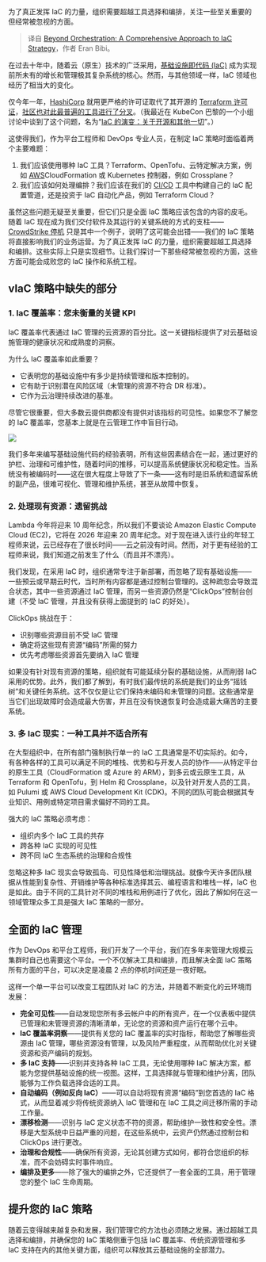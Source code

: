 
<!--
title: 超越编排：IaC策略的全面方法
cover: https://cdn.thenewstack.io/media/2024/08/196d3b2f-iac.png
-->

为了真正发挥 IaC 的力量，组织需要超越工具选择和编排，关注一些至关重要的但经常被忽视的方面。

> 译自 [Beyond Orchestration: A Comprehensive Approach to IaC Strategy](https://thenewstack.io/beyond-orchestration-a-comprehensive-approach-to-iac-strategy/)，作者 Eran Bibi。

在过去十年中，随着云（原生）技术的广泛采用，[基础设施即代码 (IaC)](https://thenewstack.io/the-pros-and-cons-of-iac-what-you-need-to-know/) 成为实现前所未有的增长和管理极其复杂系统的核心。然而，与其他领域一样，IaC 领域也经历了相当大的变化。

仅今年一年，[HashiCorp](https://www.hashicorp.com/?utm_content=inline+mention) 就用更严格的许可证取代了其开源的 [Terraform 许可证](https://thenewstack.io/hashicorp-abandons-open-source-for-business-source-license/)，[社区也对此最普遍的工具进行了分叉](https://thenewstack.io/new-opentofu-release-challenges-terraforms-dominance/)。（我最近在 KubeCon 巴黎的一个小组讨论中谈到了这个问题，名为“[IaC 的演变：关于开源和其他一切](https://kccnceu2024.sched.com/event/1YeOi)”。）

这使得我们，作为平台工程师和 DevOps 专业人员，在制定 IaC 策略时面临着两个主要难题：

1. 我们应该使用哪种 IaC 工具？Terraform、OpenTofu、云特定解决方案，例如 [AWS](https://aws.amazon.com/?utm_content=inline+mention)CloudFormation 或 Kubernetes 控制器，例如 Crossplane？
2. 我们应该如何处理编排？我们应该在我们的 [CI/CD](https://thenewstack.io/ci-cd/) 工具中构建自己的 IaC 配置管道，还是投资于 IaC 自动化产品，例如 Terraform Cloud？

虽然这些问题无疑至关重要，但它们只是全面 IaC 策略应该包含的内容的皮毛。随着 IaC 现在成为我们交付软件及其运行的关键系统的方式的支柱——[CrowdStrike 停机](https://thenewstack.io/7-urgent-lessons-from-the-crowdstrike-disaster/) 只是其中一个例子，说明了这可能会出错——我们的 IaC 策略将直接影响我们的业务运营。为了真正发挥 IaC 的力量，组织需要超越工具选择和编排。这些实际上只是实现细节。让我们探讨一下那些经常被忽视的方面，这些方面可能会成败您的 IaC 操作和系统工程。

## vIaC 策略中缺失的部分

### 1. IaC 覆盖率：您未衡量的关键 KPI

IaC 覆盖率代表通过 IaC 管理的云资源的百分比。这一关键指标提供了对云基础设施管理的健康状况和成熟度的洞察。

为什么 IaC 覆盖率如此重要？

- 它表明您的基础设施中有多少是持续管理和版本控制的。
- 它有助于识别潜在风险区域（未管理的资源不符合 DR 标准）。
- 它作为云治理持续改进的基准。

尽管它很重要，但大多数云提供商都没有提供对该指标的可见性。如果您不了解您的 IaC 覆盖率，您基本上就是在云管理工作中盲目行动。

![](https://cdn.thenewstack.io/media/2024/08/43cfee31-image2.png)

我们多年来编写基础设施代码的经验表明，所有这些因素结合在一起，通过更好的护栏、治理和可维护性，随着时间的推移，可以提高系统健康状况和稳定性。当系统没有被编码时——这在很大程度上导致了下一条——这有时是旧系统和遗留系统的副产品，很难可视化、管理和维护系统，甚至从故障中恢复。

### 2. 处理现有资源：遗留挑战

Lambda 今年将迎来 10 周年纪念，所以我们不要谈论 Amazon Elastic Compute Cloud (EC2)，它将在 2026 年迎来 20 周年纪念。对于现在进入该行业的年轻工程师来说，云已经存在了很长时间——云之前没有时间。然而，对于更有经验的工程师来说，我们知道之前发生了什么（而且并不漂亮）。

我们发现，在采用 IaC 时，组织通常专注于新部署，而忽略了现有基础设施——一些预云或早期云时代，当时所有内容都是通过控制台管理的。这种疏忽会导致混合状态，其中一些资源通过 IaC 管理，而另一些资源仍然是“ClickOps”控制台创建（不受 IaC 管理，并且没有获得上面提到的 IaC 的好处）。

ClickOps 挑战在于：

- 识别哪些资源目前不受 IaC 管理
- 确定将这些现有资源“编码”所需的努力
- 优先考虑哪些资源首先要纳入 IaC 管理

如果没有针对现有资源的策略，组织就有可能延续分裂的基础设施，从而削弱 IaC 采用的优势。此外，我们都了解到，有时我们最传统的系统是我们的业务“摇钱树”和关键任务系统。这不仅仅是让它们保持未编码和未管理的问题。这些通常是当它们出现故障时会造成最大伤害，并且在没有快速恢复时会造成最大痛苦的主要系统。

### 3. 多 IaC 现实：一种工具并不适合所有

在大型组织中，在所有部门强制执行单一的 IaC 工具通常是不切实际的。如今，有各种各样的工具可以满足不同的堆栈、优势和与开发人员的协作——从特定平台的原生工具（CloudFormation 或 Azure 的 ARM），到多云或云原生工具，从 Terraform 和 OpenTofu，到 Helm 和 Crossplane，以及针对开发人员的工具，如 Pulumi 或 AWS Cloud Development Kit (CDK)。不同的团队可能会根据其专业知识、用例或特定项目需求偏好不同的工具。

强大的 IaC 策略必须考虑：

- 组织内多个 IaC 工具的共存
- 跨各种 IaC 实现的可见性
- 跨不同 IaC 生态系统的治理和合规性

忽略这种多 IaC 现实会导致孤岛、可见性降低和治理挑战。就像今天许多团队根据从性能到复杂性、开销维护等各种标准选择其云、编程语言和堆栈一样，IaC 也是如此。由于不同的工具针对不同的堆栈和用例进行了优化，因此了解如何在这一领域管理众多工具是强大 IaC 策略的一部分。

## 全面的 IaC 管理

作为 DevOps 和平台工程师，我们开发了一个平台，我们在多年来管理大规模云集群时自己也需要这个平台。一个不仅解决工具和编排，而且解决全面 IaC 策略所有方面的平台，可以决定是凌晨 2 点的停机时间还是一夜好眠。

这样一个单一平台可以改变工程团队对 IaC 的方法，并随着不断变化的云环境而发展：

- **完全可见性**——自动发现您所有多云帐户中的所有资产，在一个仪表板中提供已管理和未管理资源的清晰清单，无论您的资源和资产运行在哪个云中。
- **IaC 覆盖率洞察**——提供有关您的 IaC 覆盖率的实时指标，帮助您了解哪些资源由 IaC 管理，哪些资源没有管理，以及风险严重程度，从而帮助优化对关键资源和资产编码的规划。
- **多 IaC 支持**——识别并支持各种 IaC 工具，无论使用哪种 IaC 解决方案，都能为您提供基础设施的统一视图。这样，工具选择就与管理和维护分离，团队能够为工作负载选择合适的工具。
- **自动编码（例如反向 IaC）**——可以自动将现有资源“编码”到您首选的 IaC 格式，从而显着减少将传统资源纳入 IaC 管理和在 IaC 工具之间迁移所需的手动工作量。
- **漂移检测**——识别与 IaC 定义状态不符的资源，帮助维护一致性和安全性。漂移是大型系统中日益严重的问题，在这些系统中，云资产仍然通过控制台和 ClickOps 进行更改。
- **治理和合规性**——确保所有资源，无论其创建方式如何，都符合您组织的标准，而不会妨碍实时事件响应。
- **编排及更多**——除了强大的编排之外，它还提供了一套全面的工具，用于管理您的整个 IaC 生命周期。

## 提升您的 IaC 策略

随着云变得越来越复杂和发展，我们管理它的方法也必须随之发展。通过超越工具选择和编排，并确保您的 IaC 策略侧重于包括 IaC 覆盖率、传统资源管理和多 IaC 支持在内的其他关键方面，组织可以释放其云基础设施的全部潜力。
